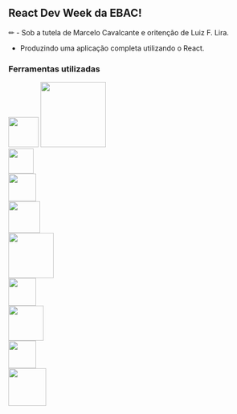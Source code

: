 ## React Dev Week da EBAC!

✏ - Sob a tutela de Marcelo Cavalcante e oritenção de Luiz F. Lira. 
- Produzindo uma aplicação completa utilizando o React.

### Ferramentas utilizadas


<code><img src="https://img.shields.io/badge/Figma-F24E1E?style=for-the-badge&logo=figma&logoColor=white" width="60"/></code>
<code><img src="https://img.shields.io/badge/Visual_Studio_Code-0078D4?style=for-the-badge&logo=visual%20studio%20code&logoColor=white" width="130"/> </code>
<code><img src="https://img.shields.io/badge/npm-CB3837?style=for-the-badge&logo=npm&logoColor=white" width="50"/> </code>
<code><img src="https://img.shields.io/badge/Yarn-2C8EBB?style=for-the-badge&logo=yarn&logoColor=white" width="55"/> </code>
<code><img src="https://img.shields.io/badge/React-20232A?style=for-the-badge&logo=react&logoColor=61DAFB" width="63"/> </code>
<code><img src="https://img.shields.io/badge/JavaScript-323330?style=for-the-badge&logo=javascript&logoColor=F7DF1E" width="90"/> </code>
<code><img src="https://img.shields.io/badge/json-5E5C5C?style=for-the-badge&logo=json&logoColor=white" width="55"/> </code>
<code><img src="https://img.shields.io/badge/Node.js-339933?style=for-the-badge&logo=nodedotjs&logoColor=white" width="70"/> </code>
<code><img src="https://img.shields.io/badge/Sass-CC6699?style=for-the-badge&logo=sass&logoColor=white" width="55"/> </code>
<code><img src="https://img.shields.io/badge/GitHub-100000?style=for-the-badge&logo=github&logoColor=white" width="75"/> </code>








